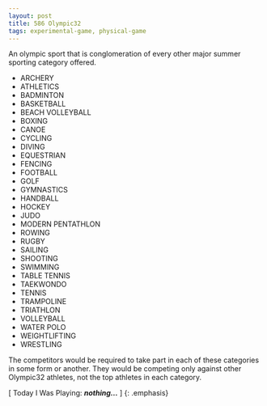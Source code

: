 ```yaml
---
layout: post
title: 586 Olympic32
tags: experimental-game, physical-game
---
```

An olympic sport that is conglomeration of every other major summer sporting category offered.

- ARCHERY
- ATHLETICS
- BADMINTON
- BASKETBALL
- BEACH VOLLEYBALL
- BOXING
- CANOE
- CYCLING
- DIVING
- EQUESTRIAN
- FENCING
- FOOTBALL
- GOLF
- GYMNASTICS
- HANDBALL
- HOCKEY
- JUDO
- MODERN PENTATHLON
- ROWING
- RUGBY
- SAILING
- SHOOTING
- SWIMMING
- TABLE TENNIS
- TAEKWONDO
- TENNIS
- TRAMPOLINE
- TRIATHLON
- VOLLEYBALL
- WATER POLO
- WEIGHTLIFTING
- WRESTLING

The competitors would be required to take part in each of these categories in some form or another.  They would be competing only against other Olympic32 athletes, not the top athletes in each category.

[ Today I Was Playing: ***nothing...*** ]
{: .emphasis}